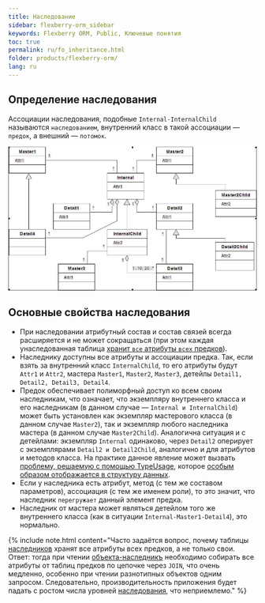 ```yaml
---
title: Наследование 
sidebar: flexberry-orm_sidebar
keywords: Flexberry ORM, Public, Ключевые понятия
toc: true
permalink: ru/fo_inheritance.html
folder: products/flexberry-orm/
lang: ru
---
```


## Определение  наследования

Ассоциации наследования, подобные `Internal-InternalChild` называются `наследованием`, внутренний класс в такой ассоциации — `предок`, а внешний — `потомок`. 


![](/images/pages/products/flexberry-designer/about/uml-example1.jpg)

## Основные свойства наследования

* При наследовании атрибутный состав и состав связей всегда расширяется и не может сокращаться (при этом каждая унаследованная таблица [хранит `все` атрибуты `всех` предков](fo_data-objects-and-database-structures.html)).
* Наследнику доступны все атрибуты и ассоциации предка. Так, если взять за внутренний класс `InternalChild`, то его атрибуты будут `Attr1` и `Attr2`, мастера `Master1`, `Master2`, `Master3`, детейлы `Detail1, Detail2, Detail3, Detail4`.
* Предок обеспечивает полиморфный доступ ко всем своим наследникам, что означает, что экземпляру внутреннего класса и его наследникам (в данном случае — `Internal и InternalChild`) может быть установлен как экземпляр мастерового класса (в данном случае `Master2`), так и экземпляр любого наследника мастера (в данном случае `Master2Child`). Аналогична ситуация и с детейлами: экземпляр `Internal` одинаково, через `Detail2` оперирует с экземплярами `Detail2 и Detail2Child`, аналогично и для атрибутов и методов класса. На практике данное явление может вызвать [проблему, решаемую с помощью TypeUsage](fo_type-usage-problem.html), которое [особым образом отображается в структуру данных](fo_type-usage-in-data-structure.html).
* Если у наследника есть атрибут, метод (с тем же составом параметров), ассоциация (с тем же именем роли), то это значит, что наследник `перегружает` данный элемент предка.
* Наследник от мастера может являться детейлом того же внутреннего класса (как в ситуации `Internal-Master1-Detail4`), это нормально.

{% include note.html content="Часто задаётся вопрос, почему таблицы [наследников](fo_inheritance.html) хранят все атрибуты всех предков, а не только свои. Ответ: тогда при чтении [объекта-наследникъ](fo_inheritance.html) необходимо собирать все атрибуты от таблиц предков по цепочке через `JOIN`, что очень медленно, особенно при чтении разнотипных объектов одним запросом. Следовательно, производительность приложения будет падать с ростом числа уровней [наследования](fo_inheritance.html), что неприемлемо." %}